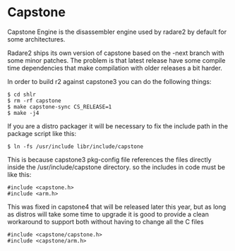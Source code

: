 Capstone
========

Capstone Engine is the disassembler engine used by radare2 by default for 
some architectures.

Radare2 ships its own version of capstone based on the -next branch with
some minor patches. The problem is that latest release have some compile
time dependencies that make compilation with older releases a bit harder.

In order to build r2 against capstone3 you can do the following things:

	$ cd shlr
	$ rm -rf capstone
	$ make capstone-sync CS_RELEASE=1
	$ make -j4

If you are a distro packager it will be necessary to fix the include path
in the package script like this:

	$ ln -fs /usr/include libr/include/capstone

This is because capstone3 pkg-config file references the files directly
inside the /usr/include/capstone directory. so the includes in code must
be like this:

	#include <capstone.h>
	#include <arm.h>

This was fixed in capstone4 that will be released later this year, but as
long as distros will take some time to upgrade it is good to provide a
clean workaround to support both without having to change all the C files

	#include <capstone/capstone.h>
	#include <capstone/arm.h>
